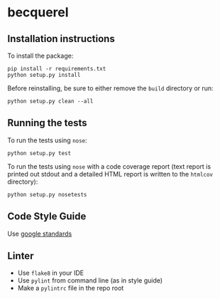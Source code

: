 # becquerel

## Installation instructions

To install the package:

```
pip install -r requirements.txt
python setup.py install
```

Before reinstalling, be sure to either remove the ```build``` directory
or run:

```
python setup.py clean --all
```

## Running the tests

To run the tests using `nose`:

```
python setup.py test
```

To run the tests using `nose` with a code coverage report (text report
is printed out stdout and a detailed HTML report is written to the
`htmlcov` directory):

```
python setup.py nosetests
```

## Code Style Guide

Use [google standards](https://google.github.io/styleguide/pyguide.html)

## Linter

* Use `flake8` in your IDE
* Use `pylint` from command line (as in style guide)
* Make a `pylintrc` file in the repo root
